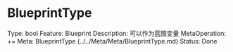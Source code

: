 # BlueprintType

Type: bool
Feature: Blueprint
Description: 可以作为蓝图变量
MetaOperation: +=
Meta: BlueprintType (../../Meta/Meta/BlueprintType.md)
Status: Done